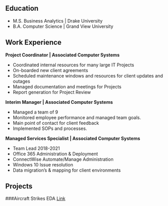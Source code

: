 ## Education
- M.S. Business Analytics | Drake University 
- B.A. Computer Science | Grand View University

## Work Experience
**Project Coordinator | Associated Computer Systems**
- Coordinated internal resources for many large IT Projects
- On-boarded new client agreements
- Scheduled maintenance windows and resources for client updates and outages
- Managed documentation and meetings for Projects
- Report generation for Project Review

**Interim Manager | Associated Computer Systems**
- Managed a team of 9
- Monitored employee performance and managed team goals.
- Main point of contact for client feedback
- Implemented SOPs and processes.
  
**Managed Services Specialist | Associated Computer Systems**
- Team Lead 2018-2021
- Office 365 Administration & Deployment
- ConnectWise Automate/Manage Administration
- Windows 10 Issue resolution
- Data migration’s & mapping for client environments

## Projects
###Aircraft Strikes EDA
  [Link](https://github.com/KPMallaney/KPMallaney.github.io/blob/main/AircraftStrikes.ipynb)

